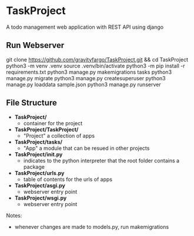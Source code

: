 # TaskProject
A todo management web application with REST API using django

## Run Webserver
git clone https://github.com/gravityfargo/TaskProject.git && cd TaskProject
python3 -m venv .venv
source .venv/bin/activate
python3 -m pip install -r requirements.txt
python3 manage.py makemigrations tasks
python3 manage.py migrate
python3 manage.py createsuperuser
python3 manage.py loaddata sample.json
python3 manage.py runserver


## File Structure
- **TaskProject/**
    - container for the project
- **TaskProject/TaskProject/**
    - "Project" a collection of apps
- **TaskProject/tasks/**
    - "App" a module that can be resued in other projects
- **TaskProject/__init__.py**
    - indicates to the python interpreter that the root folder contains a package
- **TaskProject/urls.py**
    - table of contents for the urls of apps
- **TaskProject/asgi.py**
    - webserver entry point
- **TaskProject/wsgi.py**
    - webserver entry point


Notes:
- whenever changes are made to models.py, run makemigrations

